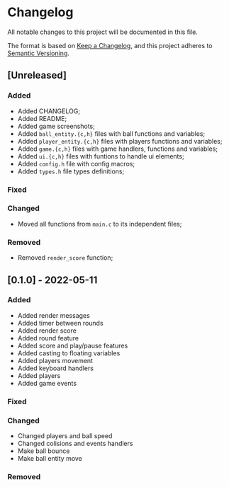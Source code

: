 # Changelog

All notable changes to this project will be documented in this file.

The format is based on [Keep a Changelog](https://keepachangelog.com/en/1.0.0/),
and this project adheres to [Semantic Versioning](https://semver.org/spec/v2.0.0.html).

## [Unreleased]

### Added

* Added CHANGELOG;
* Added README;
* Added game screenshots;
* Added `ball_entity.{c,h}` files with ball functions and variables;
* Added `player_entity.{c,h}` files with players functions and variables;
* Added `game.{c,h}` files with game handlers, functions and variables;
* Added `ui.{c,h}` files with funtions to handle ui elements;
* Added `config.h` file with config macros;
* Added `types.h` file types definitions;

### Fixed

### Changed

* Moved all functions from `main.c` to its independent files;

### Removed

* Removed `render_score` function;

## [0.1.0] - 2022-05-11

### Added

* Added render messages
* Added timer between rounds
* Added render score
* Added round feature
* Added score and play/pause features
* Added casting to floating variables
* Added players movement
* Added keyboard handlers
* Added players
* Added game events

### Fixed

### Changed

* Changed players and ball speed
* Changed colisions and events handlers
* Make ball bounce
* Make ball entity move

### Removed 

